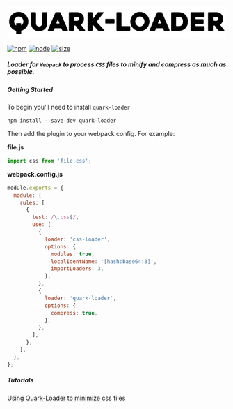 ![GitHub Logo](/public/assets/quark-loader-starfont.png)

[![npm][npm]][npm-url]
[![node][node]][node-url]
[![size][size]][size-url]

##### Loader for `Webpack` to process `CSS` files to minify and compress as much as possible.

##### Getting Started

To begin you'll need to install `quark-loader`

```console
npm install --save-dev quark-loader
```
Then add the plugin to your webpack config. For example:

**file.js**
```js
import css from 'file.css';
```

**webpack.config.js**
```js
module.exports = {
  module: {
    rules: [
      {
        test: /\.css$/,
        use: [
          {
            loader: 'css-loader',
            options: {
              modules: true,
              localIdentName: '[hash:base64:3]',
              importLoaders: 3,
            },
          },
          {
            loader: 'quark-loader',
            options: {
              compress: true,
            },
          },
        ],
      },
    ],
  },
};
```

##### Tutorials

[Using Quark-Loader to minimize css files](https://medium.com)


[npm]: https://img.shields.io/npm/v/css-loader.svg
[npm-url]: https://npmjs.com/package/css-loader
[node]: https://img.shields.io/node/v/css-loader.svg
[node-url]: https://nodejs.org
[size]: https://packagephobia.now.sh/badge?p=css-loader
[size-url]: https://packagephobia.now.sh/result?p=css-loader
